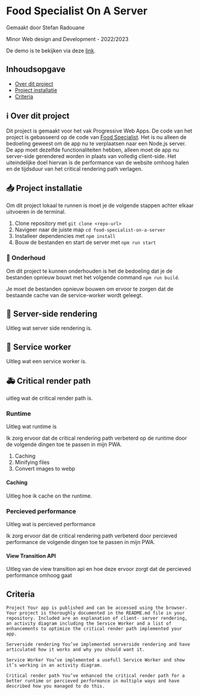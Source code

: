 # Food Specialist On A Server

<!-- Image O.I.D -->

Gemaakt door Stefan Radouane

Minor Web design and Development - 2022/2023

De demo is te bekijken via deze [link](http://localhost:4000).

## Inhoudsopgave

- [Over dit project](#ℹ️-over-dit-project)
- [Project installatie](#📥-project-installatie)
- [Criteria](#criteria)

## ℹ️ Over dit project

Dit project is gemaakt voor het vak Progressive Web Apps. De code van het project is gebasseerd op de code van [Food Specialist](https://github.com/stefanradouane/food-specialist). Het is nu alleen de bedoeling geweest om de app nu te verplaatsen naar een Node.js server. De app moet dezelfde functionaliteiten hebben, alleen moet de app nu server-side gerendered worden in plaats van volledig client-side. Het uiteindelijke doel hiervan is de performance van de website omhoog halen en de tijdsduur van het critical rendering path verlagen.

## 📥 Project installatie

Om dit project lokaal te runnen is moet je de volgende stappen achter elkaar uitvoeren in de terminal.

1. Clone repository met `git clone <repo-url>`
2. Navigeer naar de juiste map `cd food-specialist-on-a-server`
3. Installeer dependencies met `npm install`
4. Bouw de bestanden en start de server met `npm run start`

### 🚧 Onderhoud

Om dit project te kunnen onderhouden is het de bedoeling dat je de bestanden opnieuw bouwt met het volgende command `npm run build`.

Je moet de bestanden opnieuw bouwen om ervoor te zorgen dat de bestaande cache van de service-worker wordt geleegt.

## 🧠 Server-side rendering

Uitleg wat server side rendering is.

## 👷 Service worker

Uitleg wat een service worker is.

## 🚑 Critical render path

uitleg wat de critical render path is.

### Runtime

Uitleg wat runtime is

Ik zorg ervoor dat de critical rendering path verbeterd op de runtime door de volgende dingen toe te passen in mijn PWA.

1. Caching
2. Minifying files
3. Convert images to webp

#### Caching

Uitleg hoe ik cache on the runtime.

### Percieved performance

Uitleg wat is percieved performance

Ik zorg ervoor dat de critical rendering path verbeterd door percieved performance de volgende dingen toe te passen in mijn PWA.

#### View Transition API

Uitleg van de view transition api en hoe deze ervoor zorgt dat de percieved performance omhoog gaat

## Criteria

    Project Your app is published and can be accessed using the browser. Your project is thoroughly documented in the README.md file in your repository. Included are an explanation of client- server rendering, an activity diagram including the Service Worker and a list of enhancements to optimize the critical render path implemented your app.

>

    Serverside rendering You’ve implemented serverside rendering and have articulated how it works and why you should want it.

>

    Service Worker You’ve implemented a usefull Service Worker and show it’s working in an activity diagram.

>

    Critical render path You’ve enhanced the critical render path for a better runtime or percieved performance in multiple ways and have described how you managed to do this.
